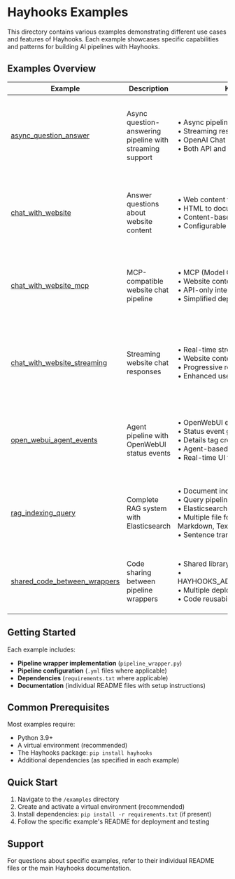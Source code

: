# Hayhooks Examples

This directory contains various examples demonstrating different use cases and features of Hayhooks. Each example showcases specific capabilities and patterns for building AI pipelines with Hayhooks.

## Examples Overview

| Example | Description | Key Features | Use Case |
|---------|-------------|--------------|----------|
| [async_question_answer](./pipeline_wrappers/async_question_answer/) | Async question-answering pipeline with streaming support | • Async pipeline execution<br/>• Streaming responses<br/>• OpenAI Chat Generator<br/>• Both API and chat completion interfaces | Building conversational AI systems that need async processing and real-time streaming responses |
| [chat_with_website](./pipeline_wrappers/chat_with_website/) | Answer questions about website content | • Web content fetching<br/>• HTML to document conversion<br/>• Content-based Q&A<br/>• Configurable URLs | Creating AI assistants that can answer questions about specific websites or web-based documentation |
| [chat_with_website_mcp](./pipeline_wrappers/chat_with_website_mcp/) | MCP-compatible website chat pipeline | • MCP (Model Context Protocol) support<br/>• Website content analysis<br/>• API-only interface<br/>• Simplified deployment | Integrating website analysis capabilities into MCP-compatible AI systems and tools |
| [chat_with_website_streaming](./pipeline_wrappers/chat_with_website_streaming/) | Streaming website chat responses | • Real-time streaming<br/>• Website content processing<br/>• Progressive response generation<br/>• Enhanced user experience | Building responsive web applications that provide real-time AI responses about website content |
| [open_webui_agent_events](./pipeline_wrappers/open_webui_agent_events/) | Agent pipeline with OpenWebUI status events | • OpenWebUI event integration<br/>• Status event generation<br/>• Details tag creation<br/>• Agent-based responses<br/>• Real-time UI feedback | Creating interactive AI agents with rich status updates and progress indicators in OpenWebUI |
| [rag_indexing_query](./rag_indexing_query/) | Complete RAG system with Elasticsearch | • Document indexing pipeline<br/>• Query pipeline<br/>• Elasticsearch integration<br/>• Multiple file format support (PDF, Markdown, Text)<br/>• Sentence transformers embeddings | Implementing production-ready RAG systems for document search and knowledge retrieval |
| [shared_code_between_wrappers](./shared_code_between_wrappers/) | Code sharing between pipeline wrappers | • Shared library imports<br/>• HAYHOOKS_ADDITIONAL_PYTHON_PATH<br/>• Multiple deployment strategies<br/>• Code reusability | Organizing complex projects with multiple pipelines that share common functionality |

## Getting Started

Each example includes:

- **Pipeline wrapper implementation** (`pipeline_wrapper.py`)
- **Pipeline configuration** (`.yml` files where applicable)
- **Dependencies** (`requirements.txt` where applicable)
- **Documentation** (individual README files with setup instructions)

## Common Prerequisites

Most examples require:

- Python 3.9+
- A virtual environment (recommended)
- The Hayhooks package: `pip install hayhooks`
- Additional dependencies (as specified in each example)

## Quick Start

1. Navigate to the `/examples` directory
2. Create and activate a virtual environment (recommended)
3. Install dependencies: `pip install -r requirements.txt` (if present)
4. Follow the specific example's README for deployment and testing

## Support

For questions about specific examples, refer to their individual README files or the main Hayhooks documentation.
